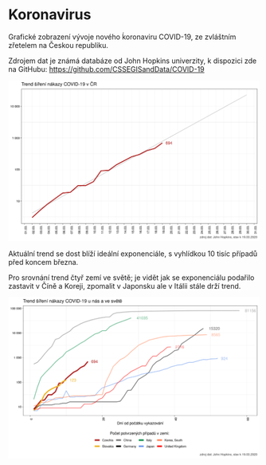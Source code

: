 # Koronavirus

Grafické zobrazení vývoje nového ḱoronaviru COVID-19, ze zvláštním zřetelem na Českou republiku.

Zdrojem dat je známá databáze od John Hopkins univerzity, k dispozici zde na GitHubu:  https://github.com/CSSEGISandData/COVID-19

<p align="center">
  <img src="/img/obrazek.png" alt="trendline"/>
</p>

Aktuální trend se dost blíží ideální exponenciále, s vyhlídkou 10 tisíc případů před koncem března.

Pro srovnání trend čtyř zemí ve světě; je vidět jak se exponenciálu podařilo zastavit v Číně a Koreji, zpomalit v Japonsku ale v Itálii stále drží trend.

<p align="center">
  <img src="/img/cizina.png" alt="cizina"/>
</p>

